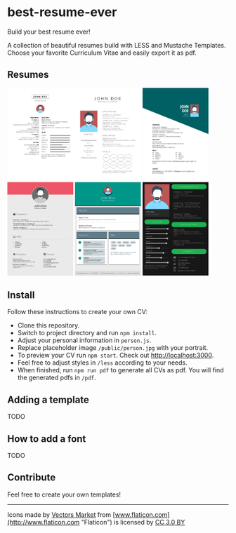 # best-resume-ever

Build your best resume ever!

A collection of beautiful resumes build with LESS and Mustache Templates. Choose your favorite Curriculum Vitae and easily export it as pdf.

## Resumes

<a href="public/preview/resume-1.png"><img src="public/preview/resume-1.png" width="150"/></a>
<a href="public/preview/resume-2.png"><img src="public/preview/resume-2.png" width="150"/></a>
<a href="public/preview/resume-3.png"><img src="public/preview/resume-3.png" width="150"/></a>
<a href="public/preview/resume-4.png"><img src="public/preview/resume-4.png" width="150"/></a>
<a href="public/preview/resume-5.png"><img src="public/preview/resume-5.png" width="150"/></a>
<a href="public/preview/resume-6.png"><img src="public/preview/resume-6.png" width="150"/></a>

## Install

Follow these instructions to create your own CV:

- Clone this repository.
- Switch to project directory and run `npm install`.
- Adjust your personal information in `person.js`.
- Replace placeholder image `/public/person.jpg` with your portrait.
- To preview your CV run `npm start`. Check out <http://localhost:3000>.
- Feel free to adjust styles in `/less` according to your needs.
- When finished, run `npm run pdf` to generate all CVs as pdf. You will find the generated pdfs in `/pdf`.

## Adding a template

TODO

## How to add a font

TODO

## Contribute

Feel free to create your own templates!

--------------------------------------------------------------------------------

Icons made by [Vectors Market](http://www.flaticon.com/authors/vectors-market "Vectors Market") from [www.flaticon.com](http://www.flaticon.com "Flaticon") is licensed by [CC 3.0 BY](http://creativecommons.org/licenses/by/3.0/ "Creative Commons BY 3.0")

